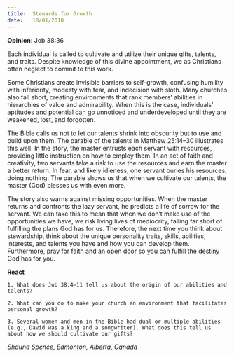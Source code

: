 ```yaml
---
title:  Stewards for Growth
date:   18/01/2018
---
```


**Opinion**: Job 38:36

Each individual is called to cultivate and utilize their unique gifts, talents, and traits. Despite knowledge of this divine appointment, we as Christians often neglect to commit to this work.

Some Christians create invisible barriers to self-growth, confusing humility with inferiority, modesty with fear, and indecision with sloth. Many churches also fall short, creating environments that rank members’ abilities in hierarchies of value and admirability. When this is the case, individuals’ aptitudes and potential can go unnoticed and underdeveloped until they are weakened, lost, and forgotten.

The Bible calls us not to let our talents shrink into obscurity but to use and build upon them. The parable of the talents in Matthew 25:14–30 illustrates this well. In the story, the master entrusts each servant with resources, providing little instruction on how to employ them. In an act of faith and creativity, two servants take a risk to use the resources and earn the master a better return. In fear, and likely idleness, one servant buries his resources, doing nothing. The parable shows us that when we cultivate our talents, the master (God) blesses us with even more.

The story also warns against missing opportunities. When the master returns and confronts the lazy servant, he predicts a life of sorrow for the servant. We can take this to mean that when we don’t make use of the opportunities we have, we risk living lives of mediocrity, falling far short of fulfilling the plans God has for us. Therefore, the next time you think about stewardship, think about the unique personality traits, skills, abilities, interests, and talents you have and how you can develop them. Furthermore, pray for faith and an open door so you can fulfill the destiny God has for you.

**React**

`1. What does Job 38:4–11 tell us about the origin of our abilities and talents?`

`2. What can you do to make your church an environment that facilitates personal growth?`

`3. Several women and men in the Bible had dual or multiple abilities (e.g., David was a king and a songwriter). What does this tell us about how we should cultivate our gifts?`

_Shauna Spence, Edmonton, Alberta, Canada_